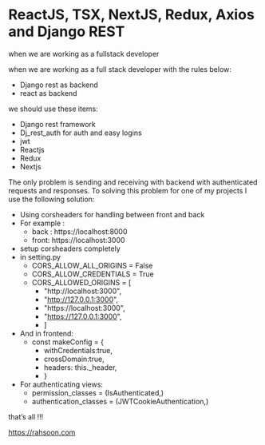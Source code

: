 # ReactJS, TSX, NextJS, Redux, Axios and Django REST
when we are working as a fullstack developer 

when we are working as a full stack developer with the rules below:
- Django rest as backend
- react as backend

we should use these items:

- Django rest framework
- Dj_rest_auth for auth and easy logins
- jwt
- Reactjs
- Redux
- Nextjs

The only problem is sending and receiving with backend with authenticated requests and responses.
To solving this problem for one of my projects I use the following solution:
- Using corsheaders for handling between front and back
- For example : 
    - back : https://localhost:8000
    - front: https://localhost:3000
- setup corsheaders completely 
- in setting.py
    - CORS_ALLOW_ALL_ORIGINS = False
    - CORS_ALLOW_CREDENTIALS = True
    - CORS_ALLOWED_ORIGINS = [
        - "http://localhost:3000",
        - "http://127.0.0.1:3000",
        - "https://localhost:3000",
        - "https://127.0.0.1:3000",
        - ]
- And in frontend:
    - const makeConfig = {
        - withCredentials:true,
        - crossDomain:true,
        - headers: this._header,
        - }
- For authenticating views:
    - permission_classes = (IsAuthenticated,)
    - authentication_classes = (JWTCookieAuthentication,)


that’s all !!!



https://rahsoon.com